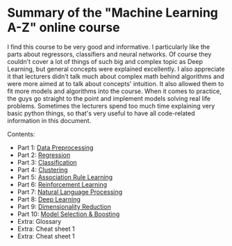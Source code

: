 # Summary of the "Machine Learning A-Z" online course

I find this course to be very good and informative. I particularly like the parts about regressors, classifiers and neural networks. Of course they couldn't cover a lot of things of such big and complex topic as Deep Learning, but general concepts were explained excellently. I also appreciate it that lecturers didn't talk much about complex math behind algorithms and were more aimed at to talk about concepts' intuition. It also allowed them to fit more models and algorithms into the course. When it comes to practice, the guys go straight to the point and implement models solving real life problems. Sometimes the lecturers spend too much time explaining very basic python things, so that's very useful to have all code-related information in this document.


Contents:
* Part 1: [Data Preprocessing](1_data_preprocessing.md)
* Part 2: [Regression](2_regression.md)
* Part 3: [Classification](3_classification.md)
* Part 4: [Clustering](4_clustering.md)
* Part 5: [Association Rule Learning](5_association_rule_learning.md)
* Part 6: [Reinforcement Learning](6_reinforcement_learning.md)
* Part 7: [Natural Language Processing](7_natural_language_processing.md)
* Part 8: [Deep Learning](8_deep_learning.md)
* Part 9: [Dimensionality Reduction](9_dimensionality_reduction.md)
* Part 10: [Model Selection & Boosting](10_model_selection.md)
* Extra: Glossary
* Extra: Cheat sheet 1
* Extra: Cheat sheet 1

